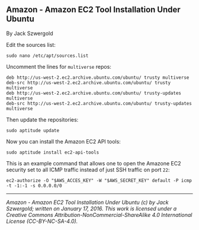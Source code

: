 ## Amazon - Amazon EC2 Tool Installation Under Ubuntu

By Jack Szwergold

Edit the sources list:

	sudo nano /etc/apt/sources.list

Uncomment the lines for `multiverse` repos:

	deb http://us-west-2.ec2.archive.ubuntu.com/ubuntu/ trusty multiverse
	deb-src http://us-west-2.ec2.archive.ubuntu.com/ubuntu/ trusty multiverse
	deb http://us-west-2.ec2.archive.ubuntu.com/ubuntu/ trusty-updates multiverse
	deb-src http://us-west-2.ec2.archive.ubuntu.com/ubuntu/ trusty-updates multiverse

Then update the repositories:

	sudo aptitude update

Now you can install the Amazon EC2 API tools:

    sudo aptitude install ec2-api-tools

This is an example command that allows one to open the Amazone EC2 security set to all ICMP traffic instead of just SSH traffic on port `22`:

    ec2-authorize -O "$AWS_ACCES_KEY" -W "$AWS_SECRET_KEY" default -P icmp -t -1:-1 -s 0.0.0.0/0

***

*Amazon - Amazon EC2 Tool Installation Under Ubuntu (c) by Jack Szwergold; written on January 17, 2016. This work is licensed under a Creative Commons Attribution-NonCommercial-ShareAlike 4.0 International License (CC-BY-NC-SA-4.0).*